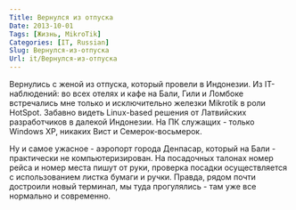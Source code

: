 ```yaml
---
Title: Вернулся из отпуска
Date: 2013-10-01
Tags: [Жизнь, MikroTik]
Categories: [IT, Russian]
Slug: Вернулся-из-отпуска
Url: it/Вернулся-из-отпуска
---
```


Вернулись с женой из отпуска, который провели в Индонезии.
Из IT-наблюдений: во всех отелях и кафе на Бали, Гили и Ломбоке
встречались мне только и исключительно железки Mikrotik в роли HotSpot.
Забавно видеть Linux-based решения от Латвийских разработчиков
в далекой Индонезии.
На ПК служащих - только Windows XP, никаких Вист и Семерок-восьмерок.

Ну и самое ужасное - аэропорт города Денпасар, который на Бали - практически не
компьютеризирован. На посадочных талонах номер рейса и номер места пишут от руки, проверка
посадки осуществляется с использованием листка бумаги и ручки.
Правда, рядом почти достроили новый терминал, мы туда прогулялись - там уже все нормально и современно.
